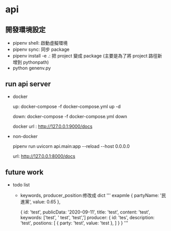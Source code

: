 # api


## 開發環境設定

- pipenv shell: 啟動虛擬環境
- pipenv sync: 同步 package
- pipenv install -e .: 把 project 變成 package (主要是為了將 project 路徑新增到 pythonpath)
- python genenv.py

## run api server

- docker

    up: docker-compose -f docker-compose.yml up -d

    down: docker-compose -f docker-compose.yml down

    docker url : http://127.0.0.1:9000/docs

- non-docker

    pipenv run uvicorn api.main:app --reload --host 0.0.0.0

    url: http://127.0.0.1:8000/docs

## future work

- todo list
    - keywords, producer_position:修改成 dict
    ''' exapmle
        {
            partyName: '民進黨‘,
            value: 0.65
        },

        {
            id: 'test',
            publicData: '2020-09-11',
            title: 'test',
            content: 'test',
            keywords: ['test', ' test', 'test',']
            producer: {
                id: 'tes',
                description: 'test',
                postions: [
                    {
                    party: 'test',
                    value: 'test
                    },
                ]
            }
        }
    '''

